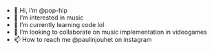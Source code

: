 - 👋 Hi, I’m @pop-hip
- 👀 I’m interested in music
- 🌱 I’m currently learning code lol
- 💞️ I’m looking to collaborate on music implementation in videogames
- 📫 How to reach me @paulinjouhet on instagram

<!---
pop-hip/pop-hip is a ✨ special ✨ repository because its `README.md` (this file) appears on your GitHub profile.
You can click the Preview link to take a look at your changes.
--->
